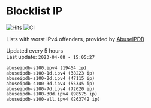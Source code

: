 # Blocklist IP

[![Hits](https://hits.seeyoufarm.com/api/count/incr/badge.svg?url=https%3A%2F%2Fgithub.com%2Fborestad%2Fblocklist-ip%2F&count_bg=%2379C83D&title_bg=%23555555&icon=&icon_color=%23E7E7E7&title=hits&edge_flat=false)](https://hits.seeyoufarm.com)  ![CI](https://img.shields.io/github/workflow/status/borestad/blocklist-ip/CI?style=flat-square)

Lists with worst IPv4 offenders, provided by [AbuseIPDB](https://www.abuseipdb.com/)

<!-- FOOTER-PLACEHOLDER -->
Updated every 5 hours<br>
Last update: `2023-04-08 - 15:05:27`
```
abuseipdb-s100.ipv4 (19454 ip)
abuseipdb-s100-1d.ipv4 (38223 ip)
abuseipdb-s100-2d.ipv4 (47115 ip)
abuseipdb-s100-3d.ipv4 (55345 ip)
abuseipdb-s100-7d.ipv4 (72620 ip)
abuseipdb-s100-30d.ipv4 (98575 ip)
abuseipdb-s100-all.ipv4 (263742 ip)
```

